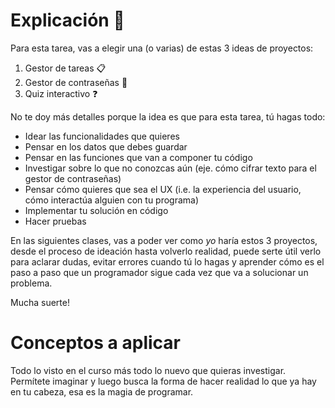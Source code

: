 # Explicación 📄
Para esta tarea, vas a elegir una (o varias) de estas 3 ideas de proyectos:

1. Gestor de tareas 📋
2. Gestor de contraseñas 🔑
3. Quiz interactivo ❓

No te doy más detalles porque la idea es que para esta tarea, tú hagas todo:
- Idear las funcionalidades que quieres
- Pensar en los datos que debes guardar
- Pensar en las funciones que van a componer tu código
- Investigar sobre lo que no conozcas aún (eje. cómo cifrar texto para el gestor de contraseñas)
- Pensar cómo quieres que sea el UX (i.e. la experiencia del usuario, cómo interactúa alguien con tu programa)
- Implementar tu solución en código
- Hacer pruebas

En las siguientes clases, vas a poder ver como *yo* haría estos 3 proyectos, desde el proceso de ideación hasta volverlo realidad, puede serte útil verlo para aclarar dudas, evitar errores cuando tú lo hagas y aprender cómo es el paso a paso que un programador sigue cada vez que va a solucionar un problema.

Mucha suerte!

# Conceptos a aplicar
Todo lo visto en el curso más todo lo nuevo que quieras investigar. Permítete imaginar y luego busca la forma de hacer realidad lo que ya hay en tu cabeza, esa es la magia de programar.